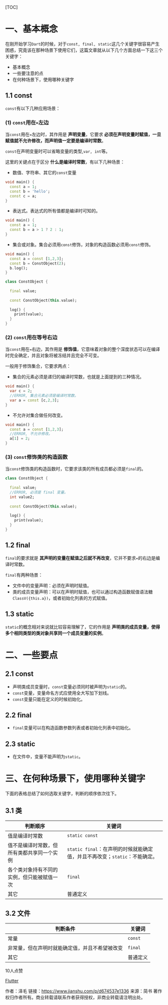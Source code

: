 [TOC]

# 一、基本概念

在刚开始学习`Dart`的时候，对于`const, final, static`这几个关键字很容易产生困惑，究竟该在那种场景下使用它们，这篇文章就从以下几个方面总结一下这三个关键字：

- 基本概念
- 一些要注意的点
- 在何种场景下，使用哪种关键字

## 1.1 const

`const`有以下几种应用场景：

### (1) `const`用在`=`左边

当`const`用在`=`左边时，其作用是 **声明变量**，它要求 **必须在声明变量时赋值，一旦赋值就不允许修改，而声明值一定要是编译时常数**。

`const`在声明变量时可以省略变量的类型,`var, int`等。

这里的关键点在于区分 **什么是编译时常数**，有以下几种场景：

- 数值、字符串、其它的`const`变量



```dart
void main() {
  const a = 1;
  const b = 'hello';
  const c = a;
}
```

- 表达式。表达式的所有值都是编译时可知的。



```dart
void main() {
  const a = 1;
  const b = a > 1 ? 2 : 1;
}
```

- 集合或对象。集合必须用`const`修饰，对象的构造函数必须用`const`修饰。



```dart
void main() {
  const a = const [1,2,3];
  const b = ConstObject(2);
  b.log();
}

class ConstObject {
  
  final value;
  
  const ConstObject(this.value);
  
  log() {
    print(value);
  }
}
```

### (2) `const`用在等号右边

当`const`用在`=`右边，其作用是 **修饰值**，它意味着对象的整个深度状态可以在编译时完全确定，并且对象将被冻结并且完全不可变。

一般用于修饰集合，它要求两点：

- 集合的元素必须是递归的编译时常数，也就是上面提到的三种情况。



```dart
void main() {
  var c = 2;
  //ERROR, 集合元素必须是编译时常数。
  var a = const [c,2,3];
}
```

- 不允许对集合做任何改变。



```dart
void main() {
  const a = const [1,2,3];
  //ERROR, 不允许修改。
  a[1] = 2;
}
```

### (3) `const`修饰类的构造函数

当`const`修饰类的构造函数时，它要求该类的所有成员都必须是`final`的。



```dart
class ConstObject {
  
  final value;
  //ERROR, 必须是 final 变量。
  int value2;
  
  const ConstObject(this.value);
  
  log() {
    print(value);
  }
}
```

## 1.2 final

`final`的要求就是 **其声明的变量在赋值之后就不再改变**，它并不要求`=`的右边是编译时常数。

`final`有两种场景：

- 文件中的变量声明：必须在声明时赋值。
- 类的成员变量声明：可以在声明时赋值，也可以通过构造函数赋值语法糖`ClassV({this.a})`，或者初始化列表的方式赋值。

## 1.3 static

`static`的概念相对来说就比较容易理解了，它的作用是 **声明类的成员变量，使得多个相同类型的类对象共享同一个成员变量的实例**。

# 二、一些要点

## 2.1 const

- 声明类成员变量时，`const`变量必须同时被声明为`static`的。
- `const`变量，变量命名方式应使用全大写加下划线。
- `const`变量只能在定义的时候初始化。

## 2.2 final

- `final`变量可以在构造函数参数列表或者初始化列表中初始化。

## 2.3 static

- 在文件中，变量不能声明为`static`。

# 三、在何种场景下，使用哪种关键字

下面的表格总结了如何选取关键字，判断的顺序依次往下。

## 3.1 类

| 判断顺序                                   | 关键词                                                       |
| ------------------------------------------ | ------------------------------------------------------------ |
| 值是编译时常数                             | `static const`                                               |
| 值不是编译时常数，但所有类都共享同一个实例 | `static final`：在声明的时候就能确定值，并且不再改变；`static`：不能确定。 |
| 各个类对象持有不同的实例，但只能被赋值一次 | `final`                                                      |
| 其它                                       | 普通定义                                                     |

## 3.2 文件

| 判断条件                                       | 关键词   |
| ---------------------------------------------- | -------- |
| 常量                                           | `const`  |
| 非常量，但在声明时就能确定值，并且不希望被改变 | `final`  |
| 其它                                           | 普通定义 |



10人点赞



[Flutter]()





作者：泽毛
链接：https://www.jianshu.com/p/d674537e1336
来源：简书
著作权归作者所有。商业转载请联系作者获得授权，非商业转载请注明出处。